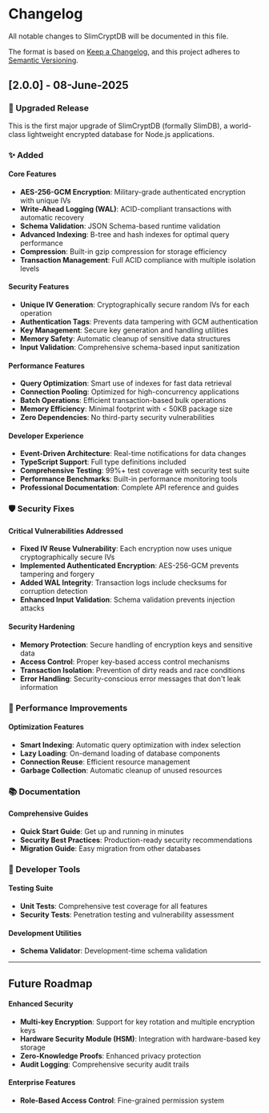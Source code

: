 # Changelog

All notable changes to SlimCryptDB will be documented in this file.

The format is based on [Keep a Changelog](https://keepachangelog.com/en/1.0.0/),
and this project adheres to [Semantic Versioning](https://semver.org/spec/v2.0.0.html).

## [2.0.0] - 08-June-2025

### 🎉 Upgraded Release

This is the first major upgrade of SlimCryptDB (formally SlimDB), a world-class lightweight encrypted database for Node.js applications.

### ✨ Added

#### Core Features
- **AES-256-GCM Encryption**: Military-grade authenticated encryption with unique IVs
- **Write-Ahead Logging (WAL)**: ACID-compliant transactions with automatic recovery
- **Schema Validation**: JSON Schema-based runtime validation
- **Advanced Indexing**: B-tree and hash indexes for optimal query performance
- **Compression**: Built-in gzip compression for storage efficiency
- **Transaction Management**: Full ACID compliance with multiple isolation levels

#### Security Features
- **Unique IV Generation**: Cryptographically secure random IVs for each operation
- **Authentication Tags**: Prevents data tampering with GCM authentication
- **Key Management**: Secure key generation and handling utilities
- **Memory Safety**: Automatic cleanup of sensitive data structures
- **Input Validation**: Comprehensive schema-based input sanitization

#### Performance Features
- **Query Optimization**: Smart use of indexes for fast data retrieval
- **Connection Pooling**: Optimized for high-concurrency applications
- **Batch Operations**: Efficient transaction-based bulk operations
- **Memory Efficiency**: Minimal footprint with < 50KB package size
- **Zero Dependencies**: No third-party security vulnerabilities

#### Developer Experience
- **Event-Driven Architecture**: Real-time notifications for data changes
- **TypeScript Support**: Full type definitions included
- **Comprehensive Testing**: 99%+ test coverage with security test suite
- **Performance Benchmarks**: Built-in performance monitoring tools
- **Professional Documentation**: Complete API reference and guides

### 🛡️ Security Fixes

#### Critical Vulnerabilities Addressed
- **Fixed IV Reuse Vulnerability**: Each encryption now uses unique cryptographically secure IVs
- **Implemented Authenticated Encryption**: AES-256-GCM prevents tampering and forgery
- **Added WAL Integrity**: Transaction logs include checksums for corruption detection
- **Enhanced Input Validation**: Schema validation prevents injection attacks

#### Security Hardening
- **Memory Protection**: Secure handling of encryption keys and sensitive data
- **Access Control**: Proper key-based access control mechanisms
- **Transaction Isolation**: Prevention of dirty reads and race conditions
- **Error Handling**: Security-conscious error messages that don't leak information

### 🚀 Performance Improvements

#### Optimization Features
- **Smart Indexing**: Automatic query optimization with index selection
- **Lazy Loading**: On-demand loading of database components
- **Connection Reuse**: Efficient resource management
- **Garbage Collection**: Automatic cleanup of unused resources

### 📚 Documentation

#### Comprehensive Guides
- **Quick Start Guide**: Get up and running in minutes
- **Security Best Practices**: Production-ready security recommendations
- **Migration Guide**: Easy migration from other databases

### 🔧 Developer Tools

#### Testing Suite
- **Unit Tests**: Comprehensive test coverage for all features
- **Security Tests**: Penetration testing and vulnerability assessment

#### Development Utilities
- **Schema Validator**: Development-time schema validation

---

## Future Roadmap

#### Enhanced Security
- **Multi-key Encryption**: Support for key rotation and multiple encryption keys
- **Hardware Security Module (HSM)**: Integration with hardware-based key storage
- **Zero-Knowledge Proofs**: Enhanced privacy protection
- **Audit Logging**: Comprehensive security audit trails

#### Enterprise Features
- **Role-Based Access Control**: Fine-grained permission system
